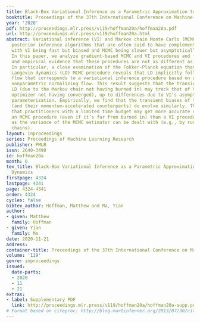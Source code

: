 ```yaml
---
title: Black-Box Variational Inference as a Parametric Approximation to Langevin Dynamics
booktitle: Proceedings of the 37th International Conference on Machine Learning
year: '2020'
pdf: http://proceedings.mlr.press/v119/hoffman20a/hoffman20a.pdf
url: http://proceedings.mlr.press/v119/hoffman20a.html
abstract: Variational inference (VI) and Markov chain Monte Carlo (MCMC) are approximate
  posterior inference algorithms that are often said to have complementary strengths,
  with VI being fast but biased and MCMC being slower but asymptotically unbiased.
  In this paper, we analyze gradient-based MCMC and VI procedures and find theoretical
  and empirical evidence that these procedures are not as different as one might think.
  In particular, a close examination of the Fokker-Planck equation that governs the
  Langevin dynamics (LD) MCMC procedure reveals that LD implicitly follows a gradient
  flow that corresponds to a variational inference procedure based on optimizing a
  nonparametric normalizing flow. This result suggests that the transient bias of
  LD (due to the Markov chain not having burned in) may track that of VI (due to the
  optimizer not having converged), up to differences due to VI’s asymptotic bias and
  parameterization. Empirically, we find that the transient biases of these algorithms
  (and their momentum-accelerated counterparts) do evolve similarly. This suggests
  that practitioners with a limited time budget may get more accurate results by running
  an MCMC procedure (even if it’s far from burned in) than a VI procedure, as long
  as the variance of the MCMC estimator can be dealt with (e.g., by running many parallel
  chains).
layout: inproceedings
series: Proceedings of Machine Learning Research
publisher: PMLR
issn: 2640-3498
id: hoffman20a
month: 0
tex_title: Black-Box Variational Inference as a Parametric Approximation to {L}angevin
  Dynamics
firstpage: 4324
lastpage: 4341
page: 4324-4341
order: 4324
cycles: false
bibtex_author: Hoffman, Matthew and Ma, Yian
author:
- given: Matthew
  family: Hoffman
- given: Yian
  family: Ma
date: 2020-11-21
address: 
container-title: Proceedings of the 37th International Conference on Machine Learning
volume: '119'
genre: inproceedings
issued:
  date-parts:
  - 2020
  - 11
  - 21
extras:
- label: Supplementary PDF
  link: http://proceedings.mlr.press/v119/hoffman20a/hoffman20a-supp.pdf
# Format based on citeproc: http://blog.martinfenner.org/2013/07/30/citeproc-yaml-for-bibliographies/
---
```

